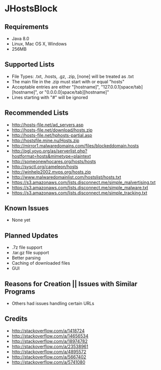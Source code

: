 JHostsBlock
==========

Requirements
------------
- Java 8.0
- Linux, Mac OS X, Windows
- 256MB

Supported Lists
---------------
- File Types: .txt, .hosts, .gz, .zip, [none] will be treated as .txt
- The main file in the .zip must start with or equal "hosts"
- Acceptable entries are either "[hostname]", "127.0.0.1[space/tab][hostname]", or "0.0.0.0[space/tab][hostname]"
- Lines starting with "#" will be ignored

Recommended Lists
-----------------
- http://hosts-file.net/ad_servers.asp
- http://hosts-file.net/download/hosts.zip
- http://hosts-file.net/hphosts-partial.asp
- http://hostsfile.mine.nu/Hosts.zip
- http://mirror1.malwaredomains.com/files/blockeddomain.hosts
- http://pgl.yoyo.org/as/serverlist.php?hostformat=hosts&mimetype=plaintext
- http://someonewhocares.org/hosts/hosts
- http://sysctl.org/cameleon/hosts
- http://winhelp2002.mvps.org/hosts.zip
- http://www.malwaredomainlist.com/hostslist/hosts.txt
- https://s3.amazonaws.com/lists.disconnect.me/simple_malvertising.txt
- https://s3.amazonaws.com/lists.disconnect.me/simple_malware.txt
- https://s3.amazonaws.com/lists.disconnect.me/simple_tracking.txt

Known Issues
------------
- None yet

Planned Updates
---------------
- .7z file support
- .tar.gz file support
- Better parsing
- Caching of downloaded files
- GUI

Reasons for Creation || Issues with Similar Programs
----------------------------------------------------
- Others had issues handling certain URLs

Credits
-------
- http://stackoverflow.com/a/1418724
- http://stackoverflow.com/a/14656534
- http://stackoverflow.com/a/18974782
- http://stackoverflow.com/a/23538961
- http://stackoverflow.com/a/4895572
- http://stackoverflow.com/a/5667402
- http://stackoverflow.com/a/5741080
